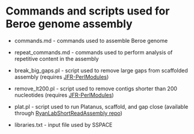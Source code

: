 # Commands and scripts used for Beroe genome assembly

* commands.md - commands used to assemble Beroe genome

* repeat_commands.md - commands used to perform analysis of repetitive content in the assembly

* break_big_gaps.pl - script used to remove large gaps from scaffolded assembly (requires [JFR-PerlModules](https://github.com/josephryan/JFR-PerlModules))

* remove_lt200.pl - script used to remove contigs shorter than 200 nucleotides (requires [JFR-PerlModules](https://github.com/josephryan/JFR-PerlModules))

* plat.pl - script used to run Platanus, scaffold, and gap close (available through [RyanLabShortReadAssembly repo](https://github.com/josephryan/RyanLabShortReadAssembly))

* libraries.txt - input file used by SSPACE 
